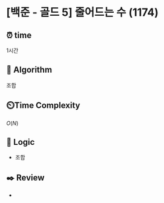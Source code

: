 # [백준 - 골드 5] 줄어드는 수 (1174)
 
## ⏰  **time**

1시간

## :pushpin: **Algorithm**

조합

## ⏲️**Time Complexity**

$O(N)$

## :round_pushpin: **Logic**

- 조합

## :black_nib: **Review**
- 
